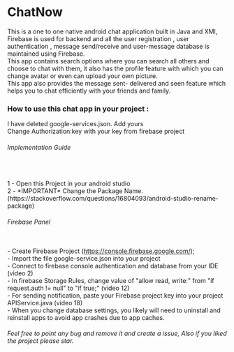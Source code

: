 # ChatNow
This is a one to one native android chat application built in Java and XMl, Firebase is used for backend and all the user registration , user authentication ,
message send/receive and user-message database is maintained using Firebase.</br>
This app contains search options where you can search all others and choose to chat with them, it also has the profile feature with which you can change avatar or
even can upload your own picture.</br>
This app also provides the message sent- delivered and seen feature which helps you to chat efficiently with your friends and family.




### How to use this chat app in your project : 

I have deleted google-services.json. Add yours
<br> Change Authorization:key with your key from firebase project</b>

###### Implementation Guide 
</br>
<br>1 - Open this Project in your android studio
<br>2 - *IMPORTANT* Change the Package Name. (https://stackoverflow.com/questions/16804093/android-studio-rename-package)

###### Firebase Panel
<br>- Create Firebase Project (https://console.firebase.google.com/);
<br>- Import the file google-service.json into your project
<br>- Connect to firebase console authentication and database from your IDE (video 2)
<br>- In firebase Storage Rules, change value of "allow read, write:" from "if request.auth != null" to "if true;" (video 12) 
<br>- For sending notification, paste your Firebase project key into your project APIService.java (video 18) 
<br>- When you change database settings, you likely will need to uninstall and reinstall apps to avoid app crashes due to app caches.

###### Feel free to point any bug and remove it and create a issue, Also if you liked the project please star.
